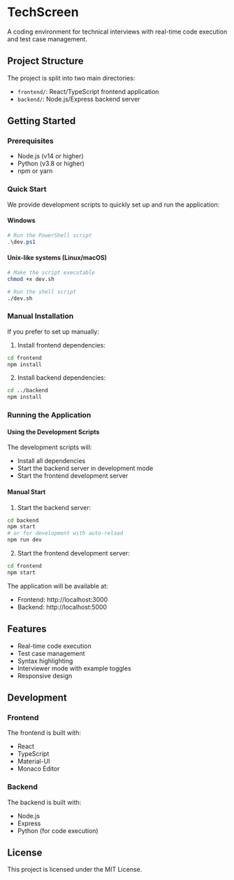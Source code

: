 # TechScreen

A coding environment for technical interviews with real-time code execution and test case management.

## Project Structure

The project is split into two main directories:
- `frontend/`: React/TypeScript frontend application
- `backend/`: Node.js/Express backend server

## Getting Started

### Prerequisites

- Node.js (v14 or higher)
- Python (v3.8 or higher)
- npm or yarn

### Quick Start

We provide development scripts to quickly set up and run the application:

#### Windows
```powershell
# Run the PowerShell script
.\dev.ps1
```

#### Unix-like systems (Linux/macOS)
```bash
# Make the script executable
chmod +x dev.sh

# Run the shell script
./dev.sh
```

### Manual Installation

If you prefer to set up manually:

1. Install frontend dependencies:
```bash
cd frontend
npm install
```

2. Install backend dependencies:
```bash
cd ../backend
npm install
```

### Running the Application

#### Using the Development Scripts
The development scripts will:
- Install all dependencies
- Start the backend server in development mode
- Start the frontend development server

#### Manual Start
1. Start the backend server:
```bash
cd backend
npm start
# or for development with auto-reload
npm run dev
```

2. Start the frontend development server:
```bash
cd frontend
npm start
```

The application will be available at:
- Frontend: http://localhost:3000
- Backend: http://localhost:5000

## Features

- Real-time code execution
- Test case management
- Syntax highlighting
- Interviewer mode with example toggles
- Responsive design

## Development

### Frontend
The frontend is built with:
- React
- TypeScript
- Material-UI
- Monaco Editor

### Backend
The backend is built with:
- Node.js
- Express
- Python (for code execution)

## License

This project is licensed under the MIT License. 